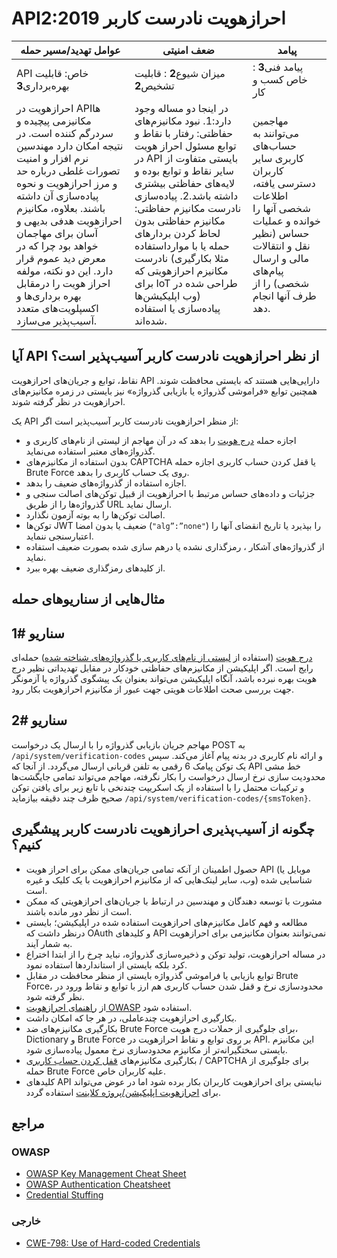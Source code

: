 # API2:2019 احرازهویت نادرست کاربر

| عوامل تهدید/مسیر حمله | ضعف امنیتی | پیامد |
| - | - | - |
| API خاص: قابلیت بهره‌برداری**3** | میزان شیوع**2** : قابلیت تشخیص**2** | پیامد فنی**3** : خاص کسب و کار |
|احرازهویت در APIها مکانیزمی پیچیده و سردرگم کننده است. در نتیجه امکان دارد مهندسین نرم افزار و امنیت تصورات غلطی درباره حد و مرز احرازهویت و نحوه ‌پیاده‌سازی آن داشته باشند. بعلاوه، مکانیزم احرازهویت هدفی بدیهی و آسان برای مهاجمان خواهد بود چرا که در معرض دید عموم قرار دارد. این دو نکته، مولفه احراز هویت را درمقابل بهره برداری‌ها و اکسپلویت‌های متعدد آسیب‌پذیر می‌سازد.|در اینجا دو مساله وجود دارد:1. نبود مکانیزم‌های حفاظتی: رفتار با نقاط و توابع مسئول احراز هویت در API بایستی متفاوت از سایر نقاط و توابع  بوده و لایه‌های حفاظتی بیشتری داشته باشد.2. ‌پیاده‌سازی نادرست مکانیزم حفاظتی: مکانیزم حفاظتی بدون لحاظ کردن بردارهای حمله  یا با موارداستفاده  نادرست (مثلا بکارگیری مکانیزم احرازهویتی که برای IoT طراحی شده در وب اپلیکیشن‌ها) ‌پیاده‌سازی یا استفاده شده‌اند.|مهاجمین می‌توانند به حساب‌های کاربری سایر کاربران دسترسی یافته، اطلاعات شخصی آنها را خوانده و عملیات حساس (نظیر نقل و انتقالات مالی و ارسال پیام‌های شخصی) را از طرف آنها انجام دهد.|

## آیا API از نظر احرازهویت نادرست کاربر  آسیب‌پذیر است؟

نقاط، توابع و جریان‌های احرازهویت API دارایی‌هایی هستند که بایستی محافظت شوند. همچنین توابع «فراموشی گذرواژه یا بازیابی گذرواژه» نیز بایستی در زمره مکانیزم‌های احرازهویت در نظر گرفته شوند.

یک API از منظر احرازهویت نادرست کاربر آسیب‌پذیر است اگر:
* اجازه حمله [درج هویت][1]  را بدهد که در آن مهاجم از لیستی از نام‌های کاربری و گذرواژه‌های معتبر استفاده می‌نماید.
* بدون استفاده از مکانیزم‌های CAPTCHA یا قفل کردن حساب کاربری  اجازه حمله Brute Force روی یک حساب کاربری را بدهد.
* اجازه استفاده از گذرواژه‌های ضعیف را بدهد.
* جزئیات و داده‌های حساس مرتبط با احرازهویت از قبیل توکن‌های اصالت سنجی و گذرواژه‌ها را از طریق URL ارسال نماید.
* اصالت توکن‌ها را به بوته آزمون نگذارد.
* توکن‌ها JWT ضعیف یا بدون امضا (`"alg”:”none"`) را بپذیرد یا تاریخ انقضای آنها را اعتبارسنجی ننماید.
* از گذرواژه‌های آشکار ، رمزگذاری نشده یا درهم سازی شده بصورت ضعیف  استفاده نماید.
* از کلیدهای رمزگذاری ضعیف بهره ببرد.

## مثال‌هایی از سناریوهای حمله

## سناریو #1

[درج هویت][1] (استفاده از [لیستی از نام‌های کاربری یا گذرواژه‌های شناخته شده][2]) حمله‌ای رایج است. اگر اپلیکیشن از مکانیزم‌های حفاظتی خودکار در مقابل تهدیداتی نظیر درج هویت بهره نبرده باشد، آنگاه اپلیکیشن می‌تواند بعنوان یک پیشگوی گذرواژه  یا آزمونگر جهت بررسی صحت اطلاعات هویتی جهت عبور از مکانیزم احرازهویت بکار رود.

## سناریو #2

مهاجم جریان بازیابی گذرواژه را با ارسال یک درخواست POST به `/api/system/verification-codes` و ارائه نام کاربری در بدنه پیام آغاز می‌کند. سپس یک توکن پیامک 6 رقمی به تلفن قربانی ارسال می‌گردد. از آنجا که API خط مشی محدودیت سازی نرخ ارسال درخواست را بکار نگرفته، مهاجم می‌تواند تمامی جایگشت‌ها و ترکیبات محتمل را با استفاده از یک اسکریپت چندنخی  با تابع زیر برای یافتن توکن صحیح ظرف چند دقیقه بیازماید `/api/system/verification-codes/{smsToken}`.

## چگونه از ‌آسیب‌پذیری احرازهویت نادرست کاربر پیشگیری کنیم؟

* حصول اطمینان از آنکه تمامی جریان‌های ممکن برای احراز هویت API (موبایل یا وب، سایر لینک‌هایی که از مکانیزم احرازهویت با یک کلیک و غیره) شناسایی شده است.
* مشورت با توسعه دهندگان و مهندسین در ارتباط با جریان‌های احرازهویتی که ممکن است از نظر دور مانده باشند.
* مطالعه و فهم کامل مکانیزم‌های احرازهویت استفاده شده در اپلیکیشن؛ بایستی درنظر داشت که OAuth و کلیدهای API نمی‌توانند بعنوان مکانیزمی برای احرازهویت به شمار آیند.
* در مساله احرازهویت، تولید توکن و ذخیره‌سازی گذرواژه، نباید چرخ را از ابتدا اختراع کرد بلکه بایستی از استانداردها استفاده نمود.
* توابع بازیابی یا فراموشی گذرواژه بایستی از منظر محافظت در مقابل Brute Force، محدودسازی نرخ و قفل شدن حساب کاربری هم ارز با توابع و نقاط ورود  در نظر گرفته شود.
* از [راهنمای احرازهویت OWASP][3] استفاده شود.
* بکارگیری احرازهویت چندعاملی، در هر جا که امکان داشت.
* بکارگیری مکانیزم‌های ضد Brute Force برای جلوگیری از حملات درج هویت، Dictionary و Brute Force بر روی توابع و نقاط احرازهویت در API. این مکانیزم بایستی سختگیرانه‌تر از مکانیزم محدودسازی نرخ معمول ‌پیاده‌سازی شود.
* بکارگیری مکانیزم‌های [قفل کردن حساب کاربری][4] / CAPTCHA برای جلوگیری از حمله Brute Force علیه کاربران خاص.
* کلیدهای API نبایستی برای احرازهویت کاربران بکار برده شود اما در عوض می‌تواند برای [احرازهویت اپلیکیشن/پروژه کلاینت][5] استفاده گردد.

## مراجع

### OWASP

* [OWASP Key Management Cheat Sheet][6]
* [OWASP Authentication Cheatsheet][3]
* [Credential Stuffing][1]

### خارجی

* [CWE-798: Use of Hard-coded Credentials][7]

[1]: https://www.owasp.org/index.php/Credential_stuffing
[2]: https://github.com/danielmiessler/SecLists
[3]: https://cheatsheetseries.owasp.org/cheatsheets/Authentication_Cheat_Sheet.html
[4]: https://www.owasp.org/index.php/Testing_for_Weak_lock_out_mechanism_(OTG-AUTHN-003)
[5]: https://cloud.google.com/endpoints/docs/openapi/when-why-api-key
[6]: https://www.owasp.org/index.php/Key_Management_Cheat_Sheet
[7]: https://cwe.mitre.org/data/definitions/798.html
